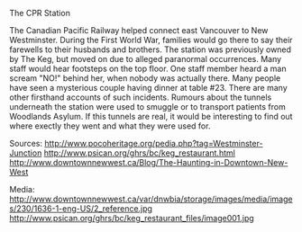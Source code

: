 The CPR Station

The Canadian Pacific Railway helped connect east Vancouver to New Westminster. During the First World War, families would go there to say their farewells to their husbands and brothers. 
The station was previously owned by The Keg, but moved on due to alleged paranormal occurrences. 
Many staff would hear footsteps on the top floor. 
One staff member heard a man scream "NO!" behind her, when nobody was actually there. Many people have seen a mysterious couple having dinner at table #23. 
There are many other firsthand accounts of such incidents.
Rumours about the tunnels underneath the station were used to smuggle or to transport patients from Woodlands Asylum.
If this tunnels are real, it would be interesting to find out where exectly they went and what they were used for.

Sources:
http://www.pocoheritage.org/pedia.php?tag=Westminster-Junction
http://www.psican.org/ghrs/bc/keg_restaurant.html 
http://www.downtownnewwest.ca/Blog/The-Haunting-in-Downtown-New-West


Media:
http://www.downtownnewwest.ca/var/dnwbia/storage/images/media/images/230/1636-1-eng-US/2_reference.jpg
http://www.psican.org/ghrs/bc/keg_restaurant_files/image001.jpg
